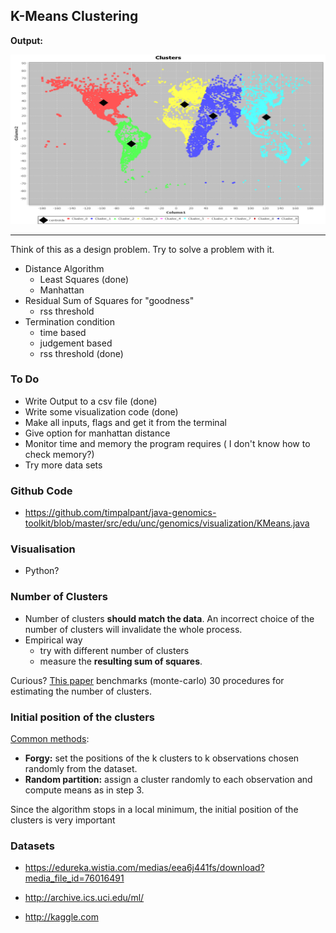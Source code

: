 ## K-Means Clustering

**Output:**

![image](worldmap_clusters.png)

---

Think of this as a design problem. Try to solve a problem with it.

- Distance Algorithm
  - Least Squares (done)
  - Manhattan
- Residual Sum of Squares for "goodness"
  - rss threshold
- Termination condition
  - time based
  - judgement based
  - rss threshold (done)

### To Do
- Write Output to a csv file (done)
- Write some visualization code (done)
- Make all inputs, flags and get it from the terminal 
- Give option for manhattan distance
- Monitor time and memory the program requires ( I don't know how to check memory?)
- Try more data sets

### Github Code

- https://github.com/timpalpant/java-genomics-toolkit/blob/master/src/edu/unc/genomics/visualization/KMeans.java

### Visualisation

- ​Python?

### Number of Clusters

- Number of clusters **should match the data**. 
  An incorrect choice of the number of clusters will invalidate the whole process. 
- Empirical way 
  - try with different number of clusters 
  - measure the **resulting sum of squares**.

Curious? [This paper](http://link.springer.com/article/10.1007%2FBF02294245) benchmarks (monte-carlo) 30 procedures for estimating the number of clusters.

### Initial position of the clusters

[Common methods](http://www.onmyphd.com/?p=k-means.clustering):

- **Forgy:** set the positions of the k clusters to k observations chosen randomly from the dataset.
- **Random partition:** assign a cluster randomly to each observation and compute means as in step 3.

Since the algorithm stops in a local minimum, the initial position of the clusters is very important

### Datasets

- https://edureka.wistia.com/medias/eea6j441fs/download?media_file_id=76016491

- http://archive.ics.uci.edu/ml/

- http://kaggle.com
